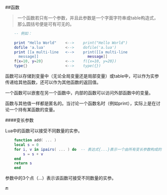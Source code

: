 ##函数

>一个函数若只有一个参数，并且此参数是一个字面字符串或table构造式，那么圆括号便是可有可无的。

```lua
    -- 例如：
    
    print "Hello World"    <-->    print("Hello World")
    dofile 'a.lua'         <-->    dofile('a.lua')
    print [[a multi-line   <-->    print([[a multi-line
      message]]                      message]]
    f{x=10, y=20}          <-->    f({x=10, y=20})
    type{}                 <-->    type({})
```

函数可以存储到变量中（无论全局变量还是局部变量）或table中，可以作为实参传递给其他函数，还可以作为其他函数的返回值。

一个函数可以嵌套在另一个函数中，内部的函数可以访问外部函数中的变量。

函数与其他值一样都是匿名的。当讨论一个函数名时（例如print），实际上是在讨论一个持有某函数的变量。

####变长参数

Lua中的函数可以接受不同数量的实参。

```lua
    function add( ... )
	local s = 0
	for i, v in ipairs( ... ) do  -- 表达式{...}表示一个由所有变长参数构成的数组。
		s = s + v
	end
	return s
	end
```

参数中的3个点（...）表示该函数可接受不同数量的实参。


🔚
